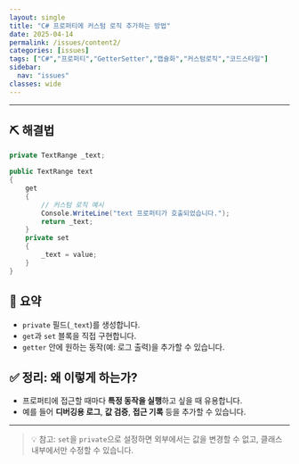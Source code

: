 ```yaml
---
layout: single
title: "C# 프로퍼티에 커스텀 로직 추가하는 방법"
date: 2025-04-14
permalink: /issues/content2/
categories: [issues]
tags: ["C#","프로퍼티","GetterSetter","캡슐화","커스텀로직","코드스타일"]
sidebar:
  nav: "issues"
classes: wide
---
```

---
## ⛏️ **해결법**

```csharp
private TextRange _text;

public TextRange text
{
    get
    {
        // 커스텀 로직 예시
        Console.WriteLine("text 프로퍼티가 호출되었습니다.");
        return _text;
    }
    private set
    {
        _text = value;
    }
}
```

## 📝 **요약**

- `private` 필드(`_text`)를 생성합니다.
- `get`과 `set` 블록을 직접 구현합니다.
- `getter` 안에 원하는 동작(예: 로그 출력)을 추가할 수 있습니다.

## ✅ **정리: 왜 이렇게 하는가?**

- 프로퍼티에 접근할 때마다 **특정 동작을 실행**하고 싶을 때 유용합니다.
- 예를 들어 **디버깅용 로그**, **값 검증**, **접근 기록** 등을 추가할 수 있습니다.

---

> 💡 참고: `set`을 `private`으로 설정하면 외부에서는 값을 변경할 수 없고, 클래스 내부에서만 수정할 수 있습니다.